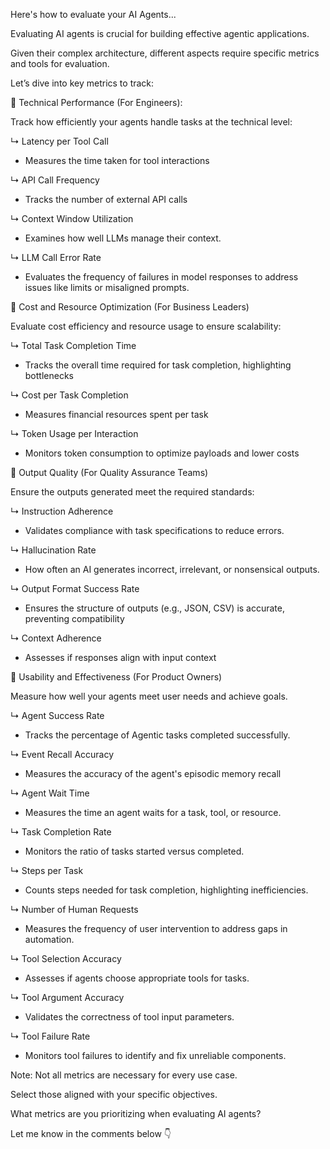 Here's how to evaluate your AI Agents...

Evaluating AI agents is crucial for building effective agentic applications.

Given their complex architecture, different aspects require specific metrics and tools for evaluation.

Let’s dive into key metrics to track:

📌 Technical Performance (For Engineers):

Track how efficiently your agents handle tasks at the technical level:

↳ Latency per Tool Call
- Measures the time taken for tool interactions

↳ API Call Frequency
- Tracks the number of external API calls

↳ Context Window Utilization
- Examines how well LLMs manage their context.

↳ LLM Call Error Rate
- Evaluates the frequency of failures in model responses to address issues like limits or misaligned prompts.

📌 Cost and Resource Optimization (For Business Leaders)

Evaluate cost efficiency and resource usage to ensure scalability:

↳ Total Task Completion Time
- Tracks the overall time required for task completion, highlighting bottlenecks

↳ Cost per Task Completion
- Measures financial resources spent per task

↳ Token Usage per Interaction
- Monitors token consumption to optimize payloads and lower costs

📌 Output Quality (For Quality Assurance Teams)

Ensure the outputs generated meet the required standards:

↳ Instruction Adherence
- Validates compliance with task specifications to reduce errors.

↳ Hallucination Rate
- How often an AI generates incorrect, irrelevant, or nonsensical outputs.

↳ Output Format Success Rate
- Ensures the structure of outputs (e.g., JSON, CSV) is accurate, preventing compatibility

↳ Context Adherence
- Assesses if responses align with input context

📌 Usability and Effectiveness (For Product Owners)

Measure how well your agents meet user needs and achieve goals.

↳ Agent Success Rate
- Tracks the percentage of Agentic tasks completed successfully.

↳ Event Recall Accuracy
- Measures the accuracy of the agent's episodic memory recall

↳ Agent Wait Time
- Measures the time an agent waits for a task, tool, or resource.

↳ Task Completion Rate
- Monitors the ratio of tasks started versus completed.

↳ Steps per Task
- Counts steps needed for task completion, highlighting inefficiencies.

↳ Number of Human Requests
- Measures the frequency of user intervention to address gaps in automation.

↳ Tool Selection Accuracy
- Assesses if agents choose appropriate tools for tasks.

↳ Tool Argument Accuracy
- Validates the correctness of tool input parameters.

↳ Tool Failure Rate
- Monitors tool failures to identify and fix unreliable components.

Note: Not all metrics are necessary for every use case. 

Select those aligned with your specific objectives.

What metrics are you prioritizing when evaluating AI agents?

Let me know in the comments below 👇
